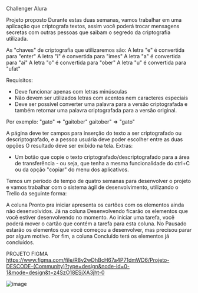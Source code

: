 Challenger Alura 

Projeto proposto 
Durante estas duas semanas, vamos trabalhar em uma aplicação que criptografa textos, assim você poderá trocar mensagens secretas com outras pessoas que saibam o segredo da criptografia utilizada.

As "chaves" de criptografia que utilizaremos são:
A letra "e" é convertida para "enter"
A letra "i" é convertida para "imes"
A letra "a" é convertida para "ai"
A letra "o" é convertida para "ober"
A letra "u" é convertida para "ufat"

Requisitos:
- Deve funcionar apenas com letras minúsculas
- Não devem ser utilizados letras com acentos nem caracteres especiais
- Deve ser possível converter uma palavra para a versão criptografada e também retornar uma palavra criptografada para a versão original.

Por exemplo:
"gato" => "gaitober"
gaitober" => "gato"

A página deve ter campos para inserção do texto a ser criptografado ou descriptografado, e a pessoa usuária deve poder escolher entre as duas opções
O resultado deve ser exibido na tela.
Extras:
- Um botão que copie o texto criptografado/descriptografado para a área de transferência - ou seja, que tenha a mesma funcionalidade do ctrl+C ou da opção "copiar" do menu dos aplicativos.

Temos um período de tempo de quatro semanas para desenvolver o projeto e vamos trabalhar com o sistema ágil de desenvolvimento, utilizando o Trello da seguinte forma:

A coluna Pronto pra iniciar apresenta os cartões com os elementos ainda não desenvolvidos.
Já na coluna Desenvolvendo ficarão os elementos que você estiver desenvolvendo no momento. Ao iniciar uma tarefa, você poderá mover o cartão que contém a tarefa para esta coluna.
No Pausado estarão os elementos que você começou a desenvolver, mas precisou parar por algum motivo.
Por fim, a coluna Concluído terá os elementos já concluídos.



PROJETO FIGMA 
https://www.figma.com/file/R8v2wDhBcH67a4P71dmWD6/Projeto-DESCODE-(Community)?type=design&node-id=0-1&mode=design&t=z4SzO18ESjXA3jht-0

![image](https://github.com/MelissaThaisef/descodedecrip/assets/143624659/930dccc0-56a1-4c60-9767-eaff87bfe05f)
